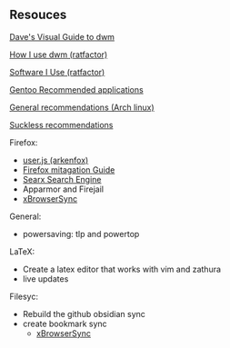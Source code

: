 ## Resouces

[Dave's Visual Guide to dwm](https://ratfactor.com/dwm)

[How I use dwm (ratfactor)](https://ratfactor.com/dwm2)

[Software I Use (ratfactor)](https://ratfactor.com/slackware/software)

[Gentoo Recommended applications](https://wiki.gentoo.org/wiki/Recommended_applications)

[General recommendations (Arch linux)](https://wiki.archlinux.org/title/General_recommendations)

[Suckless recommendations](https://suckless.org/rocks/)

Firefox:
 - [user.js (arkenfox)](https://github.com/arkenfox/user.js)
 - [Firefox mitagation Guide](https://spyware.neocities.org/guides/firefox)
 - [Searx Search Engine](https://digdeeper.club/articles/search.xhtml#searx)
 - Apparmor and Firejail
 - [xBrowserSync](https://www.xbrowsersync.org/)

General:
 - powersaving: tlp and powertop

LaTeX:
 - Create a latex editor that works with vim and zathura
 - live updates

Filesyc:
 - Rebuild the github obsidian sync
 - create bookmark sync
    - [xBrowserSync](https://www.xbrowsersync.org/)
